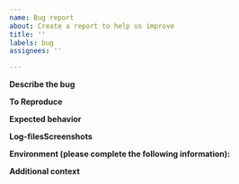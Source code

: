 ```yaml
---
name: Bug report
about: Create a report to help us improve
title: ''
labels: bug
assignees: ''

---
```


**Describe the bug**
<!-- 
  Add a clear and concise description of what the bug is. 
-->

**To Reproduce**
<!-- 
Add steps to reproduce the behavior, e.g.
1. Go to '...'
2. Click on '....'
3. Scroll down to '....'
4. See error
-->

**Expected behavior**
<!-- 
  Add a clear and concise description of what you expected to happen. 
-->

**Log-filesScreenshots**
<!-- 
 If applicable, add screenshots to help explain your problem. 
-->

**Environment (please complete the following information):**
<!--
 - OS (distro+version): [e.g. Ubuntu 18.04]
 - FPC Version (tag or commit-id) [e.g. 'concept-release']
-->

**Additional context**
<!--
  Add any other context about the problem here.
-->
